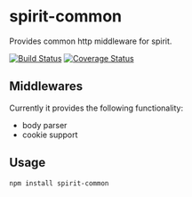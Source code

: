 # spirit-common

Provides common http middleware for spirit.

[![Build Status](https://travis-ci.org/spirit-js/spirit-common.svg?branch=master)](https://travis-ci.org/spirit-js/spirit-common)
[![Coverage Status](https://coveralls.io/repos/github/spirit-js/spirit-common/badge.svg?branch=master)](https://coveralls.io/github/spirit-js/spirit-common?branch=master)

## Middlewares
Currently it provides the following functionality:
- body parser
- cookie support

## Usage
`npm install spirit-common`


